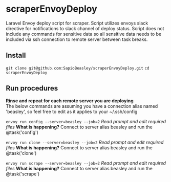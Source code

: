 # scraperEnvoyDeploy

Laravel Envoy deploy script for scraper. Script utilizes envoys slack directive for notifications to slack channel of deploy status. Script does not include any commands for sensitive data so all sensitive data needs to be included via ssh connection to remote server between task breaks.

## Install 
`git clone git@github.com:SapioBeasley/scraperEnvoyDeploy.git`
`cd scraperEnvoyDeploy`

## Run procedures

**Rinse and repeat for each remote server you are deploying** <br />
The below commands are assuming you have a connection alias named 'beasley', so feel free to edit as it applies to your ~/.ssh/config

`envoy run config --server=beasley --job=2`
*Read prompt and edit required files*
**What is happening?** Connect to server alias beasley and run the @task('config')

`envoy run clone --server=beasley --job=2`
*Read prompt and edit required files*
**What is happening?** Connect to server alias beasley and run the @task('clone')

`envoy run scrape --server=beasley --job=2`
*Read prompt and edit required files*
**What is happening?** Connect to server alias beasley and run the @task('scrape')
